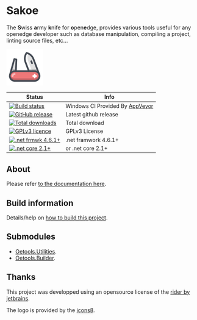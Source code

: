 # Sakoe

The **S**wiss **a**rmy **k**nife for **o**pen**e**dge, provides various tools useful for any openedge developer such as database manipulation, compiling a project, linting source files, etc...

[![logo](docs/images/logo.png)](https://jcaillon.github.io/Oetools.Sakoe/)

Status | Info
------ | --------
[![Build status](https://ci.appveyor.com/api/projects/status/67ij0nnuwduac2cn/branch/master?svg=true)](https://ci.appveyor.com/project/jcaillon/oetools-sakoe) | Windows CI Provided By [AppVeyor][]
[![GitHub release](https://img.shields.io/github/release/jcaillon/Oetools.Sakoe.svg)](https://github.com/jcaillon/Oetools.Sakoe/releases/latest) | Latest github release
[![Total downloads](https://img.shields.io/github/downloads/jcaillon/Oetools.Sakoe/total.svg)](https://github.com/jcaillon/Oetools.Sakoe/releases) | Total download
[![GPLv3 licence](https://img.shields.io/badge/License-GPLv3-74A5C2.svg)](https://github.com/jcaillon/Oetools.Sakoe/blob/master/LICENSE) | GPLv3 License
[![.net frmwk 4.6.1+](https://img.shields.io/badge/Requires%20.NET%20Framework-4.6.1+-C8597A.svg)](http://go.microsoft.com/fwlink/?LinkId=671743) | .net framwork 4.6.1+
[![.net core 2.1+](https://img.shields.io/badge/Requires%20.NET%20core-2.1+-C8597A.svg)](https://dotnet.microsoft.com/download/dotnet-core/2.2) | or .net core 2.1+

[AppVeyor]:http://www.appveyor.com/

## About

Please refer [to the documentation here](https://jcaillon.github.io/Oetools.Sakoe/).

## Build information

Details/help on [how to build this project](docs/BUILD.md).

## Submodules

- [Oetools.Utilities](https://github.com/jcaillon/Oetools.Utilities).
- [Oetools.Builder](https://github.com/jcaillon/Oetools.Builder).

## Thanks

This project was developped using an opensource license of the [rider by jetbrains](https://www.jetbrains.com/).

The logo is provided by the [icons8](https://icons8.com/).
